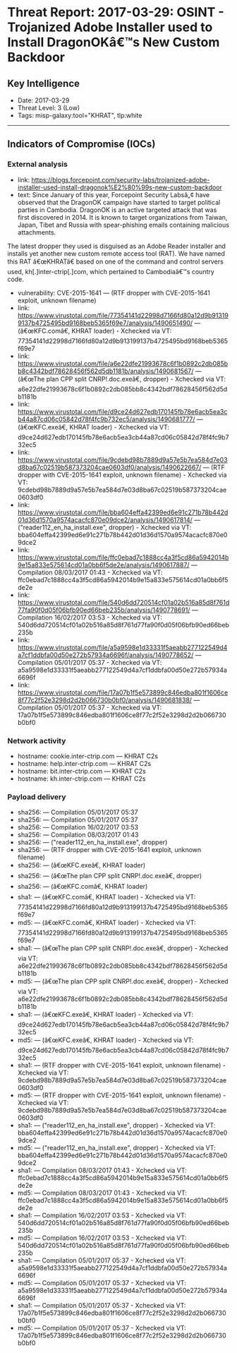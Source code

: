 # Threat Report: 2017-03-29: OSINT - Trojanized Adobe Installer used to Install DragonOKâ€™s New Custom Backdoor


## Key Intelligence
* Date: 2017-03-29
* Threat Level: 3 (Low)
* Tags: misp-galaxy:tool="KHRAT", tlp:white

---

## Indicators of Compromise (IOCs)
### External analysis
* link: https://blogs.forcepoint.com/security-labs/trojanized-adobe-installer-used-install-dragonok%E2%80%99s-new-custom-backdoor
* text: Since January of this year, Forcepoint Security Labsâ„¢ have observed that the DragonOK campaign have started to target political parties in Cambodia. DragonOK is an active targeted attack that was first discovered in 2014. It is known to target organizations from Taiwan, Japan, Tibet and Russia with spear-phishing emails containing malicious attachments. 

The latest dropper they used is disguised as an Adobe Reader installer and installs yet another new custom remote access tool (RAT). We have named this RAT â€œKHRATâ€ based on one of the command and control servers used, kh[.]inter-ctrip[.]com, which pertained to Cambodiaâ€™s country code.
* vulnerability: CVE-2015-1641 — (RTF dropper with CVE-2015-1641 exploit, unknown filename)
* link: https://www.virustotal.com/file/77354141d22998d7166fd80a12d9b913199137b4725495bd9168beb5365f69e7/analysis/1490651490/ — (â€œKFC.comâ€, KHRAT loader) - Xchecked via VT: 77354141d22998d7166fd80a12d9b913199137b4725495bd9168beb5365f69e7
* link: https://www.virustotal.com/file/a6e22dfe21993678c6f1b0892c2db085bb8c4342bdf78628456f562d5db1181b/analysis/1490681567/ — (â€œThe plan CPP split CNRP!.doc.exeâ€, dropper) - Xchecked via VT: a6e22dfe21993678c6f1b0892c2db085bb8c4342bdf78628456f562d5db1181b
* link: https://www.virustotal.com/file/d9ce24d627edb170145fb78e6acb5ea3cb44a87cd06c05842d78f4fc9b732ec5/analysis/1490681777/ — (â€œKFC.exeâ€, KHRAT loader) - Xchecked via VT: d9ce24d627edb170145fb78e6acb5ea3cb44a87cd06c05842d78f4fc9b732ec5
* link: https://www.virustotal.com/file/9cdebd98b7889d9a57e5b7ea584d7e03d8ba67c02519b587373204cae0603df0/analysis/1490622667/ — (RTF dropper with CVE-2015-1641 exploit, unknown filename) - Xchecked via VT: 9cdebd98b7889d9a57e5b7ea584d7e03d8ba67c02519b587373204cae0603df0
* link: https://www.virustotal.com/file/bba604effa42399ed6e91c271b78b442d01d36d1570a9574acacfc870e09dce2/analysis/1490617814/ — ("reader112_en_ha_install.exe", dropper) - Xchecked via VT: bba604effa42399ed6e91c271b78b442d01d36d1570a9574acacfc870e09dce2
* link: https://www.virustotal.com/file/ffc0ebad7c1888cc4a3f5cd86a5942014b9e15a833e575614cd01a0bb6f5de2e/analysis/1490617887/ — Compilation  08/03/2017 01:43 - Xchecked via VT: ffc0ebad7c1888cc4a3f5cd86a5942014b9e15a833e575614cd01a0bb6f5de2e
* link: https://www.virustotal.com/file/540d6dd720514cf01a02b516a85d8f761d77fa90f0d05f06bfb90ed66beb235b/analysis/1490778691/ — Compilation  16/02/2017 03:53 - Xchecked via VT: 540d6dd720514cf01a02b516a85d8f761d77fa90f0d05f06bfb90ed66beb235b
* link: https://www.virustotal.com/file/a5a9598e1d33331f5aeabb277122549d4a7cf1ddbfa00d50e272b57934a6696f/analysis/1490778652/ — Compilation  05/01/2017 05:37 - Xchecked via VT: a5a9598e1d33331f5aeabb277122549d4a7cf1ddbfa00d50e272b57934a6696f
* link: https://www.virustotal.com/file/17a07b1f5e573899c846edba801f1606ce8f77c2f52e3298d2d2b066730b0bf0/analysis/1490681838/ — Compilation  05/01/2017 05:37 - Xchecked via VT: 17a07b1f5e573899c846edba801f1606ce8f77c2f52e3298d2d2b066730b0bf0

### Network activity
* hostname: cookie.inter-ctrip.com — KHRAT C2s
* hostname: help.inter-ctrip.com — KHRAT C2s
* hostname: bit.inter-ctrip.com — KHRAT C2s
* hostname: kh.inter-ctrip.com — KHRAT C2s

### Payload delivery
* sha256: <sha256> — Compilation  05/01/2017 05:37
* sha256: <sha256> — Compilation  05/01/2017 05:37
* sha256: <sha256> — Compilation  16/02/2017 03:53
* sha256: <sha256> — Compilation  08/03/2017 01:43
* sha256: <sha256> — ("reader112_en_ha_install.exe", dropper)
* sha256: <sha256> — (RTF dropper with CVE-2015-1641 exploit, unknown filename)
* sha256: <sha256> — (â€œKFC.exeâ€, KHRAT loader)
* sha256: <sha256> — (â€œThe plan CPP split CNRP!.doc.exeâ€, dropper)
* sha256: <sha256> — (â€œKFC.comâ€, KHRAT loader)
* sha1: <sha1> — (â€œKFC.comâ€, KHRAT loader) - Xchecked via VT: 77354141d22998d7166fd80a12d9b913199137b4725495bd9168beb5365f69e7
* md5: <md5> — (â€œKFC.comâ€, KHRAT loader) - Xchecked via VT: 77354141d22998d7166fd80a12d9b913199137b4725495bd9168beb5365f69e7
* sha1: <sha1> — (â€œThe plan CPP split CNRP!.doc.exeâ€, dropper) - Xchecked via VT: a6e22dfe21993678c6f1b0892c2db085bb8c4342bdf78628456f562d5db1181b
* md5: <md5> — (â€œThe plan CPP split CNRP!.doc.exeâ€, dropper) - Xchecked via VT: a6e22dfe21993678c6f1b0892c2db085bb8c4342bdf78628456f562d5db1181b
* sha1: <sha1> — (â€œKFC.exeâ€, KHRAT loader) - Xchecked via VT: d9ce24d627edb170145fb78e6acb5ea3cb44a87cd06c05842d78f4fc9b732ec5
* md5: <md5> — (â€œKFC.exeâ€, KHRAT loader) - Xchecked via VT: d9ce24d627edb170145fb78e6acb5ea3cb44a87cd06c05842d78f4fc9b732ec5
* sha1: <sha1> — (RTF dropper with CVE-2015-1641 exploit, unknown filename) - Xchecked via VT: 9cdebd98b7889d9a57e5b7ea584d7e03d8ba67c02519b587373204cae0603df0
* md5: <md5> — (RTF dropper with CVE-2015-1641 exploit, unknown filename) - Xchecked via VT: 9cdebd98b7889d9a57e5b7ea584d7e03d8ba67c02519b587373204cae0603df0
* sha1: <sha1> — ("reader112_en_ha_install.exe", dropper) - Xchecked via VT: bba604effa42399ed6e91c271b78b442d01d36d1570a9574acacfc870e09dce2
* md5: <md5> — ("reader112_en_ha_install.exe", dropper) - Xchecked via VT: bba604effa42399ed6e91c271b78b442d01d36d1570a9574acacfc870e09dce2
* sha1: <sha1> — Compilation  08/03/2017 01:43 - Xchecked via VT: ffc0ebad7c1888cc4a3f5cd86a5942014b9e15a833e575614cd01a0bb6f5de2e
* md5: <md5> — Compilation  08/03/2017 01:43 - Xchecked via VT: ffc0ebad7c1888cc4a3f5cd86a5942014b9e15a833e575614cd01a0bb6f5de2e
* sha1: <sha1> — Compilation  16/02/2017 03:53 - Xchecked via VT: 540d6dd720514cf01a02b516a85d8f761d77fa90f0d05f06bfb90ed66beb235b
* md5: <md5> — Compilation  16/02/2017 03:53 - Xchecked via VT: 540d6dd720514cf01a02b516a85d8f761d77fa90f0d05f06bfb90ed66beb235b
* sha1: <sha1> — Compilation  05/01/2017 05:37 - Xchecked via VT: a5a9598e1d33331f5aeabb277122549d4a7cf1ddbfa00d50e272b57934a6696f
* md5: <md5> — Compilation  05/01/2017 05:37 - Xchecked via VT: a5a9598e1d33331f5aeabb277122549d4a7cf1ddbfa00d50e272b57934a6696f
* sha1: <sha1> — Compilation  05/01/2017 05:37 - Xchecked via VT: 17a07b1f5e573899c846edba801f1606ce8f77c2f52e3298d2d2b066730b0bf0
* md5: <md5> — Compilation  05/01/2017 05:37 - Xchecked via VT: 17a07b1f5e573899c846edba801f1606ce8f77c2f52e3298d2d2b066730b0bf0
